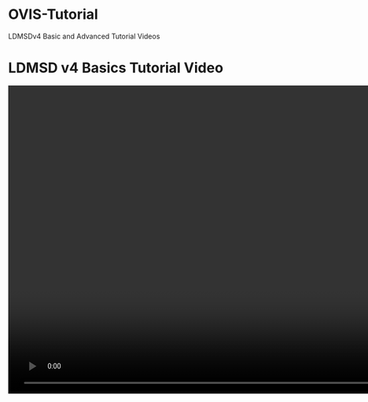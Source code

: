 # OVIS-Tutorial
LDMSDv4 Basic and Advanced Tutorial Videos 
<h1>LDMSD v4 Basics Tutorial Video</h1>
</head>
<body>
	<video width="1858" height="628" controls >
		<source src="https://github.com/Snell1224/OVIS-Tutorial/blob/LDMSDv4-Tutorial-Videos/start-check-ldmsd-daemon-cap.mp4?raw=true" type="video/mp4">
	</video>
